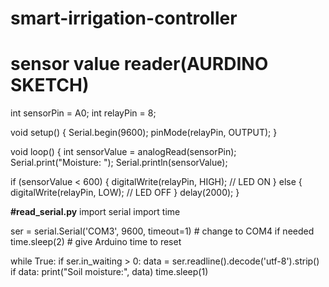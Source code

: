 # smart-irrigation-controller
# sensor value reader(AURDINO SKETCH)
int sensorPin = A0;
int relayPin = 8;

void setup() {
  Serial.begin(9600);
  pinMode(relayPin, OUTPUT);
}

void loop() {
  int sensorValue = analogRead(sensorPin);
  Serial.print("Moisture: ");
  Serial.println(sensorValue);

  if (sensorValue < 600) {
    digitalWrite(relayPin, HIGH);  // LED ON
  } else {
    digitalWrite(relayPin, LOW);   // LED OFF
  }
  delay(2000);
}


**#read_serial.py**
import serial
import time

ser = serial.Serial('COM3', 9600, timeout=1)  # change to COM4 if needed
time.sleep(2)  # give Arduino time to reset

while True:
    if ser.in_waiting > 0:
        data = ser.readline().decode('utf-8').strip()
        if data:
            print("Soil moisture:", data)
    time.sleep(1)

    






